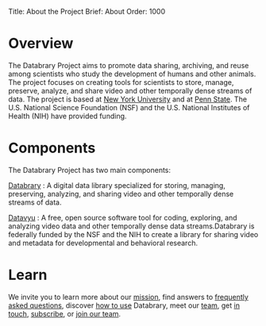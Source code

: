 Title: About the Project
Brief: About
Order: 1000

# Overview

The Databrary Project aims to promote data sharing, archiving, and reuse among scientists who study the development of humans and other animals. The project focuses on creating tools for scientists to store, manage, preserve, analyze, and share video and other temporally dense streams of data. The project is based at [New York University](http://www.nyu.edu) and at [Penn State](http://www.psu.edu). The U.S. National Science Foundation (NSF) and the U.S. National Institutes of Health (NIH) have provided funding. 

# Components

The Databrary Project has two main components:

[Databrary](http://databrary.org)
:   A digital data library specialized for storing, managing, preserving, analyzing, and sharing video and other temporally dense streams of data.

[Datavyu](http://datavyu.org)
:   A free, open source software tool for coding, exploring, and analyzing video data and other temporally dense data streams.Databrary is federally funded by the NSF and the NIH to create a library for sharing video and metadata for developmental and behavioral research.

# Learn

We invite you to learn more about our [mission](|filename|about/mission.md), find answers to [frequently asked questions](about/faqs.md), discover [how to use](/aboutuse-cases.md) Databrary, meet our [team](about/team.md), get [in touch](about/contact.md), [subscribe](about/newsletter.md), or [join our team](about/jobs.md).
